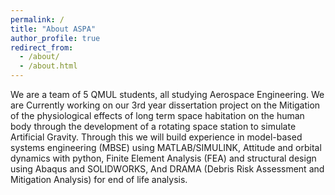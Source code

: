 ```yaml
---
permalink: /
title: "About ASPA"
author_profile: true
redirect_from: 
  - /about/
  - /about.html
---
```


We are a team of 5 QMUL students, all studying Aerospace Engineering. We are Currently working on our 3rd year dissertation project on the Mitigation of the physiological effects of long term space habitation on the human body through the development of a rotating space station to simulate Artificial Gravity. Through this we will build experience in model-based systems engineering (MBSE) using MATLAB/SIMULINK, Attitude and orbital dynamics with python, Finite Element Analysis (FEA) and structural design using Abaqus and SOLIDWORKS, And DRAMA (Debris Risk Assessment and Mitigation Analysis) for end of life analysis.
